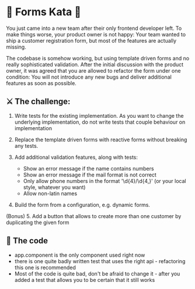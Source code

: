 # 📝 Forms Kata 📝

You just came into a new team after their only frontend developer left.
To make things worse, your product owner is not happy: Your team wanted to ship a customer
registration form, but most of the features are actually missing.

The codebase is somehow working, but using template driven forms and no really sophisticated validation.
After the initial discussion with the product owner, it was agreed that you are allowed to refactor the
form under one condition: You will not introduce any new bugs and deliver additional features as soon as possible.

## ⚔️ The challenge:

1. Write tests for the existing implementation. As you want to change the underlying implementation, do not
   write tests that couple behaviour on implementation

2. Replace the template driven forms with reactive forms without breaking any tests.

3. Add additional validation features, along with tests:

   - Show an error message if the name contains numbers
   - Show an error message if the mail format is not correct
   - Only allow phone numbers in the format '\d{4}/\d{4,}' (or your local style, whatever you want)
   - Allow non-latin names

4. Build the form from a configuration, e.g. dynamic forms.

(Bonus) 5. Add a button that allows to create more than one customer by duplicating the given form

## 👾 The code

- app.component is the only component used right now
- there is one quite badly written test that uses the right api - refactoring this one is recommended
- Most of the code is quite bad, don't be afraid to change it - after you added a test that allows you to be certain that it still works
